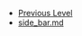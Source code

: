 <!-- docs/_sidebar.md created by Zachary Li -->

- [Previous Level](Project-Notes/README)
- [side_bar.md](Project-Notes/docsify/side_bar.md)
